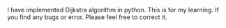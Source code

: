 I have implemented Dijkstra algorithm in python.
This is for my learning. If you find any bugs or error.
Please feel free to correct it.
